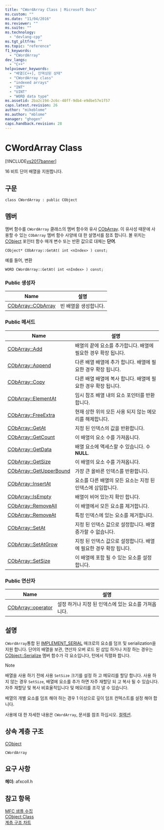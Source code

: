 ```yaml
---
title: "CWordArray Class | Microsoft Docs"
ms.custom: ""
ms.date: "11/04/2016"
ms.reviewer: ""
ms.suite: ""
ms.technology: 
  - "devlang-cpp"
ms.tgt_pltfrm: ""
ms.topic: "reference"
f1_keywords: 
  - "CWordArray"
dev_langs: 
  - "C++"
helpviewer_keywords: 
  - "배열[C++], 인덱싱된 상태"
  - "CWordArray class"
  - "indexed arrays"
  - "INT"
  - "UINT"
  - "WORD data type"
ms.assetid: 2ba2c194-2c6c-40ff-9db4-e9dbe57e1f57
caps.latest.revision: 26
author: "mikeblome"
ms.author: "mblome"
manager: "ghogen"
caps.handback.revision: 28
---
```

# CWordArray Class
[!INCLUDE[vs2017banner](../../assembler/inline/includes/vs2017banner.md)]

16 비트 단어 배열을 지원합니다.  
  
## 구문  
  
```  
class CWordArray : public CObject  
```  
  
## 멤버  
 멤버 함수를 `CWordArray` 클래스의 멤버 함수와 유사  [CObArray](../../mfc/reference/cobarray-class.md).  이 유사성 때문에 사용할 수 있는 `CObArray` 멤버 함수 사양에 대 한 설명서를 참조 합니다.  볼 위치는  [CObject](../../mfc/reference/cobject-class.md) 포인터 함수 매개 변수 또는 반환 값으로 대체는  **단어**.  
  
 `CObject* CObArray::GetAt( int <nIndex> ) const;`  
  
 예를 들어, 변환  
  
 `WORD CWordArray::GetAt( int <nIndex> ) const;`  
  
### Public 생성자  
  
|Name|설명|  
|----------|--------|  
|[CObArray::CObArray](../Topic/CObArray::CObArray.md)|빈 배열을 생성합니다.|  
  
### Public 메서드  
  
|Name|설명|  
|----------|--------|  
|[CObArray::Add](../Topic/CObArray::Add.md)|배열의 끝에 요소를 추가합니다. 배열에 필요한 경우 확장 됩니다.|  
|[CObArray::Append](../Topic/CObArray::Append.md)|다른 배열 배열에 추가 합니다. 배열에 필요한 경우 확장 됩니다.|  
|[CObArray::Copy](../Topic/CObArray::Copy.md)|다른 배열 배열에 복사 합니다. 배열에 필요한 경우 확장 됩니다.|  
|[CObArray::ElementAt](../Topic/CObArray::ElementAt.md)|임시 참조 배열 내의 요소 포인터를 반환합니다.|  
|[CObArray::FreeExtra](../Topic/CObArray::FreeExtra.md)|현재 상한 위의 모든 사용 되지 않는 메모리를 해제합니다.|  
|[CObArray::GetAt](../Topic/CObArray::GetAt.md)|지정 된 인덱스의 값을 반환합니다.|  
|[CObArray::GetCount](../Topic/CObArray::GetCount.md)|이 배열의 요소 수를 가져옵니다.|  
|[CObArray::GetData](../Topic/CObArray::GetData.md)|배열 요소에 액세스할 수 있습니다.  수  **NULL**.|  
|[CObArray::GetSize](../Topic/CObArray::GetSize.md)|이 배열의 요소 수를 가져옵니다.|  
|[CObArray::GetUpperBound](../Topic/CObArray::GetUpperBound.md)|가장 큰 올바른 인덱스를 반환합니다.|  
|[CObArray::InsertAt](../Topic/CObArray::InsertAt.md)|요소를 다른 배열의 모든 요소는 지정 된 인덱스에 삽입합니다.|  
|[CObArray::IsEmpty](../Topic/CObArray::IsEmpty.md)|배열이 비어 있는지 확인 합니다.|  
|[CObArray::RemoveAll](../Topic/CObArray::RemoveAll.md)|이 배열에서 모든 요소를 제거합니다.|  
|[CObArray::RemoveAt](../Topic/CObArray::RemoveAt.md)|특정 인덱스에 있는 요소를 제거합니다.|  
|[CObArray::SetAt](../Topic/CObArray::SetAt.md)|지정 된 인덱스 값으로 설정합니다. 배열 증가할 수 없습니다.|  
|[CObArray::SetAtGrow](../Topic/CObArray::SetAtGrow.md)|지정 된 인덱스 값으로 설정합니다. 배열에 필요한 경우 확장 됩니다.|  
|[CObArray::SetSize](../Topic/CObArray::SetSize.md)|이 배열에 포함 될 수 있는 요소를 설정 합니다.|  
  
### Public 연산자  
  
|Name|설명|  
|----------|--------|  
|[CObArray::operator](../Topic/CObArray::operator.md)|설정 하거나 지정 된 인덱스에 있는 요소를 가져옵니다.|  
  
## 설명  
 `CWordArray`통합 된  [IMPLEMENT\_SERIAL](../Topic/IMPLEMENT_SERIAL.md) 매크로의 요소를 덤프 및 serialization을 지원 합니다.  단어의 배열을 보관, 연산자 오버 로드 된 삽입 하거나 저장 하는 경우는  [CObject::Serialize](../Topic/CObject::Serialize.md) 멤버 함수가 각 요소입니다, 턴에서 직렬화 합니다.  
  
> [!NOTE]
>  배열을 사용 하기 전에 사용 `SetSize` 크기를 설정 하 고 메모리를 할당 합니다.  사용 하지 않는 경우 `SetSize`, 배열에 요소를 추가 하면 자주 재할당 되 고 복사 될 수 있습니다.  자주 재할당 및 복사 비효율적입니다 및 메모리를 조각 낼 수 있습니다.  
  
 배열의 개별 요소를 덤프 해야 하는 경우 1 이상으로 깊이 덤프 컨텍스트를 설정 해야 합니다.  
  
 사용에 대 한 자세한 내용은 `CWordArray`, 문서를 참조 하십시오.  [컬렉션](../../mfc/collections.md).  
  
## 상속 계층 구조  
 [CObject](../../mfc/reference/cobject-class.md)  
  
 `CWordArray`  
  
## 요구 사항  
 **헤더:**  afxcoll.h  
  
## 참고 항목  
 [MFC 샘플 수집](../../top/visual-cpp-samples.md)   
 [CObject Class](../../mfc/reference/cobject-class.md)   
 [계층 구조 차트](../../mfc/hierarchy-chart.md)